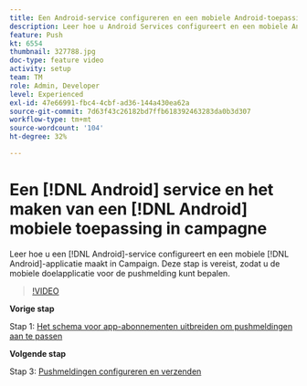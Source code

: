 ```yaml
---
title: Een Android-service configureren en een mobiele Android-toepassing maken in Campagne
description: Leer hoe u Android Services configureert en een mobiele Android-toepassing maakt in Campagne. Dat is nodig om de Neotrip-app te definiëren als het doel voor de pushmelding.
feature: Push
kt: 6554
thumbnail: 327788.jpg
doc-type: feature video
activity: setup
team: TM
role: Admin, Developer
level: Experienced
exl-id: 47e66991-fbc4-4cbf-ad36-144a430ea62a
source-git-commit: 7d63f43c26182bd7ffb618392463283da0b3d307
workflow-type: tm+mt
source-wordcount: '104'
ht-degree: 32%

---
```


# Een [!DNL Android] service en het maken van een [!DNL Android] mobiele toepassing in campagne

Leer hoe u een [!DNL Android]-service configureert en een mobiele [!DNL Android]-applicatie maakt in Campaign. Deze stap is vereist, zodat u de mobiele doelapplicatie voor de pushmelding kunt bepalen.

>[!VIDEO](https://video.tv.adobe.com/v/327788?quality=12)

**Vorige stap**

Stap 1: [Het schema voor app-abonnementen uitbreiden om pushmeldingen aan te passen](/help/tutorial-getting-started-with-push-notifications-for-android/extending-the-app-subscription-schema.md)

**Volgende stap**

Stap 3: [Pushmeldingen configureren en verzenden](/help/tutorial-getting-started-with-push-notifications-for-android/configuring-and-sending-push-notifications.md)
